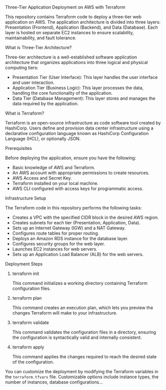 Three-Tier Application Deployment on AWS with Terraform

This repository contains Terraform code to deploy a three-tier web application on AWS. The application architecture is divided into three layers: Presentation (Frontend), Application (Backend), and Data (Database). Each layer is hosted on separate EC2 instances to ensure scalability, maintainability, and fault tolerance.

What is Three-Tier Architecture?

Three-tier architecture is a well-established software application architecture that organizes applications into three logical and physical computing tiers:
- Presentation Tier (User Interface): This layer handles the user interface and user interaction.
- Application Tier (Business Logic): This layer processes the data, handling the core functionality of the application.
- Data Tier (Database Management): This layer stores and manages the data required by the application.

What is Terraform?

Terraform is an open-source infrastructure as code software tool created by HashiCorp. Users define and provision data center infrastructure using a declarative configuration language known as HashiCorp Configuration Language (HCL), or optionally JSON.

Prerequisites

Before deploying the application, ensure you have the following:
- Basic knowledge of AWS and Terraform.
- An AWS account with appropriate permissions to create resources.
- AWS Access and Secret Key.
- Terraform installed on your local machine.
- AWS CLI configured with access keys for programmatic access.

Infrastructure Setup

The Terraform code in this repository performs the following tasks:
- Creates a VPC with the specified CIDR block in the desired AWS region.
- Creates subnets for each tier (Presentation, Application, Data).
- Sets up an Internet Gateway (IGW) and a NAT Gateway.
- Configures route tables for proper routing.
- Deploys an Amazon RDS instance for the database layer.
- Configures security groups for the web layer.
- Launches EC2 instances for web servers.
- Sets up an Application Load Balancer (ALB) for the web servers.

Deployment Steps

1. terraform init

    This command initializes a working directory containing Terraform configuration files.

2. terraform plan

    This command creates an execution plan, which lets you preview the changes Terraform will make to your infrastructure.

3. terraform validate

    This command validates the configuration files in a directory, ensuring the configuration is syntactically valid and internally consistent.

4. terraform apply

    This command applies the changes required to reach the desired state of the configuration.

You can customize the deployment by modifying the Terraform variables in the `terraform.tfvars` file. Customizable options include instance types, the number of instances, database configurations...
